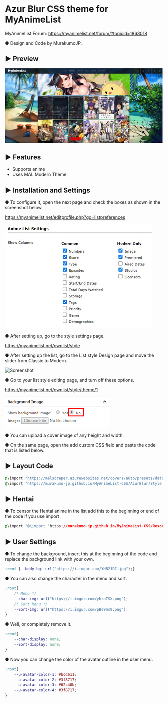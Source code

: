 # Azur Blur CSS theme for MyAnimeList

MyAnimeList Forum: https://myanimelist.net/forum/?topicid=1868018

● Design and Code by MurakumoJP.

## ► Preview
![Screenshot](AzurBlur.jpg?raw=true)

## ► Features

* Supports anime
* Uses MAL Modern Theme

## ► Installation and Settings

● To configure it, open the next page and check the boxes as shown in the screenshot below.

https://myanimelist.net/editprofile.php?go=listpreferences

![Screenshot](Settings/AnimeListSettings.jpg?raw=true)

● After setting up, go to the style settings page.

https://myanimelist.net/ownlist/style

● After setting up the list, go to the List style Design page and move the slider from Classic to Modern.

![Screenshot](../Eorzea_Collection/preview/ListSettings/StyleEdit.png?raw=true)

● Go to your list style editing page, and turn off these options.

https://myanimelist.net/ownlist/style/theme/1

![Screenshot](Settings/BgOff.jpg?raw=true)

● You can upload a cover image of any height and width.

● On the same page, open the add custom CSS field and paste the code that is listed below.

## ► Layout Code

```css
@\import "https://malscraper.azurewebsites.net/covers/auto/presets/dataimagelinkafter";
@\import "https://murakumo-jp.github.io/MyAnimeList-CSS/AzurBlur/Style.min.css";
```
## ► Hentai

● To censor the Hentai anime in the list add this to the beginning or end of the code if you use import

```css
@\import "@\import "https://murakumo-jp.github.io/MyAnimeList-CSS/Resources/Censorship/R18Cover.min.css";";
```

## ► User Settings

● To change the background, insert this at the beginning of the code and replace the background link with your own.

```css
:root {--body-bg: url("https://i.imgur.com/YHB21DC.jpg");}
```

● You can also change the character in the menu and sort.

```css
:root{
	/* Menu */
	--char-img: url("https://i.imgur.com/yhtoTSX.png");
	/* Sort Menu */
	--Sort-img: url("https://i.imgur.com/pBs9ms9.png");
}
```

● Well, or completely remove it.

```css
:root{
	--char-display: none;
	--Sort-display: none;
}
```
● Now you can change the color of the avatar outline in the user menu.

```css
:root{
    --u-avatar-color-1: #bcd611;
    --u-avatar-color-2: #3f8717;
    --u-avatar-color-3: #62c40b;
    --u-avatar-color-4: #3f8717;
}
```
